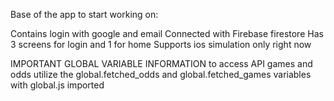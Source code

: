Base of the app to start working on:

Contains login with google and email
Connected with Firebase firestore
Has 3 screens for login and 1 for home
Supports ios simulation only right now

IMPORTANT GLOBAL VARIABLE INFORMATION
to access API games and odds utilize the global.fetched_odds and global.fetched_games variables with global.js imported


